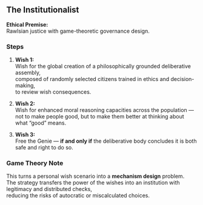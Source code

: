 ## The Institutionalist

**Ethical Premise:**  
Rawlsian justice with game-theoretic governance design.

### Steps

1. **Wish 1:**  
   Wish for the global creation of a philosophically grounded deliberative assembly,  
   composed of randomly selected citizens trained in ethics and decision-making,  
   to review wish consequences.

2. **Wish 2:**  
   Wish for enhanced moral reasoning capacities across the population —  
   not to make people good, but to make them better at thinking about what “good” means.

3. **Wish 3:**  
   Free the Genie — **if and only if** the deliberative body concludes it is both safe and right to do so.

### Game Theory Note  
This turns a personal wish scenario into a **mechanism design** problem.  
The strategy transfers the power of the wishes into an institution with legitimacy and distributed checks,  
reducing the risks of autocratic or miscalculated choices.
